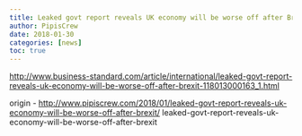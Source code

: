 ```yaml
---
title: Leaked govt report reveals UK economy will be worse off after Brexit
author: PipisCrew
date: 2018-01-30
categories: [news]
toc: true
---
```


http://www.business-standard.com/article/international/leaked-govt-report-reveals-uk-economy-will-be-worse-off-after-brexit-118013000163_1.html

origin - http://www.pipiscrew.com/2018/01/leaked-govt-report-reveals-uk-economy-will-be-worse-off-after-brexit/ leaked-govt-report-reveals-uk-economy-will-be-worse-off-after-brexit
